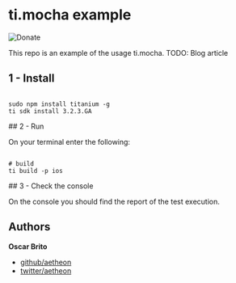 # ti.mocha example

![Donate](https://www.paypalobjects.com/en_US/i/btn/btn_donate_LG.gif)

This repo is an example of the usage ti.mocha.
TODO: Blog article

## 1 - Install

```

sudo npm install titanium -g
ti sdk install 3.2.3.GA

```

## 2 - Run

On your terminal enter the following:

```

# build
ti build -p ios

```

## 3 - Check the console

On the console you should find the report of the test execution.


## Authors

**Oscar Brito**

+ [github/aetheon](https://github.com/aetheon)
+ [twitter/aetheon](http://twitter.com/aetheon)
